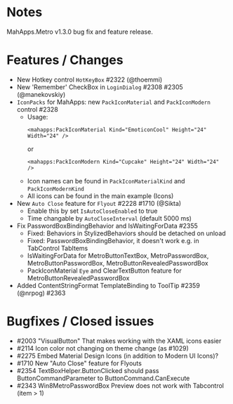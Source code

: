 # Notes

MahApps.Metro v1.3.0 bug fix and feature release.

# Features / Changes

- New Hotkey control `HotKeyBox` #2322 (@thoemmi)
- New 'Remember' CheckBox in `LoginDialog` #2308 #2305 (@manekovskiy)
- `IconPacks` for MahApps: new `PackIconMaterial` and `PackIconModern` control #2328
    + Usage:  
        ```
        <mahapps:PackIconMaterial Kind="EmoticonCool" Height="24" Width="24" />
        ```  
        or  
        ```
        <mahapps:PackIconModern Kind="Cupcake" Height="24" Width="24" />
        ```
    + Icon names can be found in `PackIconMaterialKind` and `PackIconModernKind`
    + All icons can be found in the main example (Icons)
- New `Auto Close` feature for `Flyout` #2228 #1710 (@Sikta)
    + Enable this by set `IsAutoCloseEnabled` to true
    + Time changable by `AutoCloseInterval` (default 5000 ms)
- Fix PasswordBoxBindingBehavior and IsWaitingForData #2355
    + Fixed: Behaviors in StylizedBehaviors should be detached on unload
    + Fixed: PasswordBoxBindingBehavior, it doesn't work e.g. in TabControl TabItems
    + IsWaitingForData for MetroButtonTextBox, MetroPasswordBox, MetroButtonPasswordBox, MetroButtonRevealedPasswordBox
    + PackIconMaterial `Eye` and ClearTextButton feature for MetroButtonRevealedPasswordBox
- Added ContentStringFormat TemplateBinding to ToolTip #2359 (@nrpog) #2363

# Bugfixes / Closed issues

- #2003 "VisualButton" That makes working with the XAML icons easier
- #2114 Icon color not changing on theme change (as #1029)
- #2275 Embed Material Design Icons (in addition to Modern UI Icons)?
- #1710 New "Auto Close" feature for Flyouts
- #2354 TextBoxHelper.ButtonClicked should pass ButtonCommandParameter to ButtonCommand.CanExecute
- #2343 Win8MetroPasswordBox Preview does not work with Tabcontrol (item > 1)
